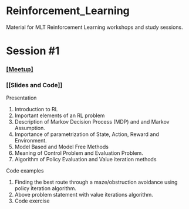 # Reinforcement_Learning
Material for MLT Reinforcement Learning workshops and study sessions.


# Session #1

### [[Meetup]](https://www.meetup.com/Machine-Learning-Tokyo/events/263347323/)
### [[Slides and Code]]


Presentation
1. Introduction to RL
2. Important elements of an RL problem
3. Description of Markov Decision Process (MDP) and and Markov Assumption.
4. Importance of parametrization of State, Action, Reward and Environment.
5. Model Based and Model Free Methods
6. Meaning of Control Problem and Evaluation Problem.
7. Algorithm of Policy Evaluation and Value iteration methods

Code examples
1. Finding the best route through a maze/obstruction avoidance using policy iteration algorithm.
2. Above problem statement with value iterations algorithm.
3. Code exercise

